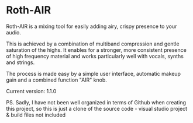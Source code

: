# Roth-AIR
Roth-AIR is a mixing tool for easily adding airy, crispy presence to your audio.

This is achieved by a combination of multiband compression and gentle saturation of the highs. It enables for a stronger, more consistent presence of high frequency material and works particularly well with vocals, synths and strings.

The process is made easy by a simple user interface, automatic makeup gain and a combined function "AIR" knob.

Current version: 1.1.0

PS. Sadly, I have not been well organized in terms of Github when creating this project, so this is just a clone of the source code - visual studio project & build files not included
